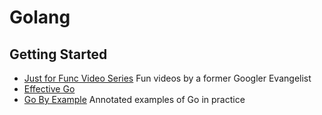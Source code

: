 # Golang
## Getting Started
* [Just for Func Video Series](https://www.youtube.com/channel/UC_BzFbxG2za3bp5NRRRXJSw) Fun videos by a former Googler Evangelist
* [Effective Go](https://golang.org/doc/effective_go.html)
* [Go By Example](https://gobyexample.com/) Annotated examples of Go in practice
